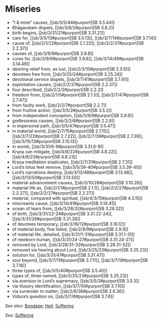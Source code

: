 # Miseries

* ”I & mine” causes, [[sb/3/5/44#purport|SB 3.5.44]]
* Bhāgavatam dispels, [[sb/3/8/2#purport|SB 3.8.2]]
* birth begins, [[sb/3/31/21#purport|SB 3.31.21]]
* care for, [[sb/3/5/13#purport|SB 3.5.13]], [[sb/3/7/14#purport|SB 3.7.14]]
* cause of, [[sb/2/1/22#purport|SB 2.1.22]], [[sb/2/2/37#purport|SB 2.2.37]]
* causes of, [[sb/3/9/8#purport|SB 3.9.8]]
* cures for, [[sb/3/9/6#purport|SB 3.9.6]], [[sb/3/14/49#purport|SB 3.14.49]]
* desiring relief from, as lust, [[sb/2/3/10#purport|SB 2.3.10]]
* devotees free from, [[sb/3/25/24#purport|SB 3.25.24]]
* devotional service dispels, [[sb/3/7/41#purport|SB 3.7.41]]
* exploitation causes, [[sb/2/2/37#purport|SB 2.2.37]]
* four described, [[sb/2/2/2#purport|SB 2.2.2]]
* freedom from, [[sb/2/1/5#purport|SB 2.1.5]], [[sb/2/7/47#purport|SB 2.7.47]]
* from faulty work, [[sb/2/2/7#purport|SB 2.2.7]]
* from fruitive action, [[sb/3/5/2#purport|SB 3.5.2]]
* from independent conception, [[sb/3/9/9#purport|SB 3.9.9]]
* godlessness causes, [[sb/2/2/6#purport|SB 2.2.6]]
* in impersonal path, [[sb/3/5/47#purport|SB 3.5.47]]
* in material world, [[sb/2/7/15#purport|SB 2.7.15]], [[sb/2/7/22#purport|SB 2.7.22]], [[sb/2/7/39#purport|SB 2.7.39]], [[sb/3/15/13#purport|SB 3.15.13]]
* in womb, [[sb/3/31/6-9#purport|SB 3.31.6-9]]
* Kṛṣṇa can mitigate, [[sb/4/8/22#purport|SB 4.8.22]], [[sb/4/8/23#purport|SB 4.8.23]]
* Kṛṣṇa meditation eradicates, [[sb/2/7/31#purport|SB 2.7.31]]
* Lord’s lotus feet remove, [[sb/3/5/39-40#purport|SB 3.5.39-40]]
* Lord’s narrations destroy, [[sb/3/13/48#purport|SB 3.13.48]], [[sb/3/13/50#purport|SB 3.13.50]]
* material advancement causes, [[sb/3/10/26#purport|SB 3.10.26]]
* material life as, [[sb/2/1/1#purport|SB 2.1.1]], [[sb/2/2/27#purport|SB 2.2.27]], [[sb/2/2/27#purport|SB 2.2.27]]
* material, compared with spiritual, [[sb/4/3/15#purport|SB 4.3.15]]
* miscreants cause, [[sb/3/14/41#purport|SB 3.14.41]]
* ocean of tears from, [[sb/3/28/32#purport|SB 3.28.32]]
* of birth, [[sb/3/31/22-24#purport|SB 3.31.22-24]], [[sb/3/31/26#purport|SB 3.31.26]]
* of devotees temporary, [[sb/3/16/12#purport|SB 3.16.12]]
* of material body, five listed, [[sb/2/9/9#purport|SB 2.9.9]]
* of material life, detailed, [[sb/3/31/1-31#purport|SB 3.31.1-31]]
* of newborn human, [[sb/3/31/24-27#purport|SB 3.31.24-27]]
* removed by Lord, [[sb/3/28/31-32#purport|SB 3.28.31-32]]
* removed via hearing about Lord, [[sb/3/25/23#purport|SB 3.25.23]]
* solution for, [[sb/3/31/47#purport|SB 3.31.47]]
* soul beyond, [[sb/3/7/11#purport|SB 3.7.11]], [[sb/3/7/18#purport|SB 3.7.18]]
* three types of, [[sb/3/5/40#purport|SB 3.5.40]]
* types of, three named, [[sb/3/25/23#purport|SB 3.25.23]]
* via aversion to Lord’s supremacy, [[sb/3/5/3#purport|SB 3.5.3]]
* via illusory identification, [[sb/3/7/10#purport|SB 3.7.10]]
* via surrender to matter, [[sb/2/6/36#purport|SB 2.6.36]]
* Vidura’s question on, [[sb/3/7/6#purport|SB 3.7.6]]

*See also:* [Bondage](entries/bondage.md); [Hell](entries/hell.md); [Suffering](entries/sufferings.md)

*See:* [Suffering](entries/sufferings.md)
